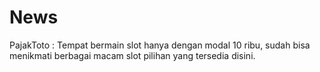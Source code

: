# News
PajakToto : Tempat bermain slot hanya dengan modal 10 ribu, sudah bisa menikmati berbagai macam slot pilihan yang tersedia disini.

